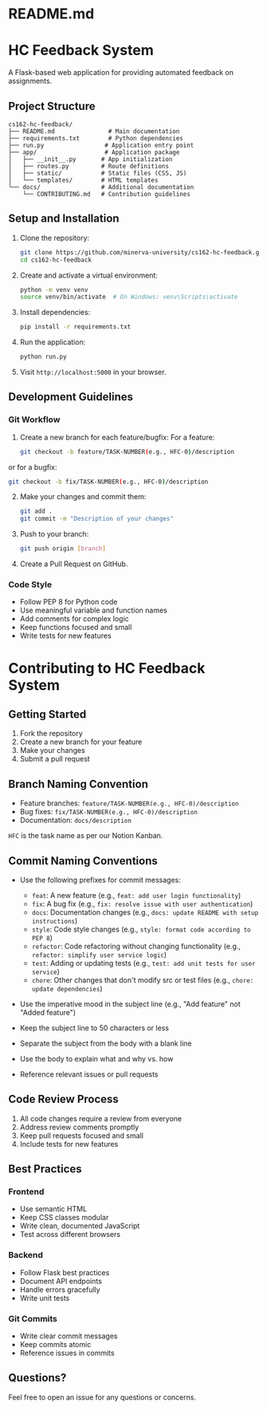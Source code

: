 # README.md

# HC Feedback System

A Flask-based web application for providing automated feedback on assignments.

## Project Structure

```
cs162-hc-feedback/
├── README.md               # Main documentation
├── requirements.txt        # Python dependencies
├── run.py                 # Application entry point
├── app/                   # Application package
│   ├── __init__.py       # App initialization
│   ├── routes.py         # Route definitions
│   ├── static/           # Static files (CSS, JS)
│   └── templates/        # HTML templates
└── docs/                 # Additional documentation
    └── CONTRIBUTING.md   # Contribution guidelines
```

## Setup and Installation

1. Clone the repository:

   ```bash
   git clone https://github.com/minerva-university/cs162-hc-feedback.git
   cd cs162-hc-feedback
   ```

2. Create and activate a virtual environment:

   ```bash
   python -m venv venv
   source venv/bin/activate  # On Windows: venv\Scripts\activate
   ```

3. Install dependencies:

   ```bash
   pip install -r requirements.txt
   ```

4. Run the application:

   ```bash
   python run.py
   ```

5. Visit `http://localhost:5000` in your browser.

## Development Guidelines

### Git Workflow

1. Create a new branch for each feature/bugfix:
For a feature:

   ```bash
   git checkout -b feature/TASK-NUMBER(e.g., HFC-0)/description
   ```
   
or for a bugfix:

   ```bash
   git checkout -b fix/TASK-NUMBER(e.g., HFC-0)/description
   ```

2. Make your changes and commit them:

   ```bash
   git add .
   git commit -m "Description of your changes"
   ```

3. Push to your branch:

   ```bash
   git push origin [branch]
   ```

4. Create a Pull Request on GitHub.

### Code Style

- Follow PEP 8 for Python code
- Use meaningful variable and function names
- Add comments for complex logic
- Keep functions focused and small
- Write tests for new features

# Contributing to HC Feedback System

## Getting Started

1. Fork the repository
2. Create a new branch for your feature
3. Make your changes
4. Submit a pull request

## Branch Naming Convention

- Feature branches: `feature/TASK-NUMBER(e.g., HFC-0)/description`
- Bug fixes: `fix/TASK-NUMBER(e.g., HFC-0)/description`
- Documentation: `docs/description`

`HFC` is the task name as per our Notion Kanban.

## Commit Naming Conventions

- Use the following prefixes for commit messages:
  - `feat`: A new feature (e.g., `feat: add user login functionality`)
  - `fix`: A bug fix (e.g., `fix: resolve issue with user authentication`)
  - `docs`: Documentation changes (e.g., `docs: update README with setup instructions`)
  - `style`: Code style changes (e.g., `style: format code according to PEP 8`)
  - `refactor`: Code refactoring without changing functionality (e.g., `refactor: simplify user service logic`)
  - `test`: Adding or updating tests (e.g., `test: add unit tests for user service`)
  - `chore`: Other changes that don't modify src or test files (e.g., `chore: update dependencies`)

- Use the imperative mood in the subject line (e.g., "Add feature" not "Added feature")
- Keep the subject line to 50 characters or less
- Separate the subject from the body with a blank line
- Use the body to explain what and why vs. how
- Reference relevant issues or pull requests

## Code Review Process

1. All code changes require a review from everyone
2. Address review comments promptly
3. Keep pull requests focused and small
4. Include tests for new features

## Best Practices

### Frontend

- Use semantic HTML
- Keep CSS classes modular
- Write clean, documented JavaScript
- Test across different browsers

### Backend

- Follow Flask best practices
- Document API endpoints
- Handle errors gracefully
- Write unit tests

### Git Commits

- Write clear commit messages
- Keep commits atomic
- Reference issues in commits

## Questions?

Feel free to open an issue for any questions or concerns.
